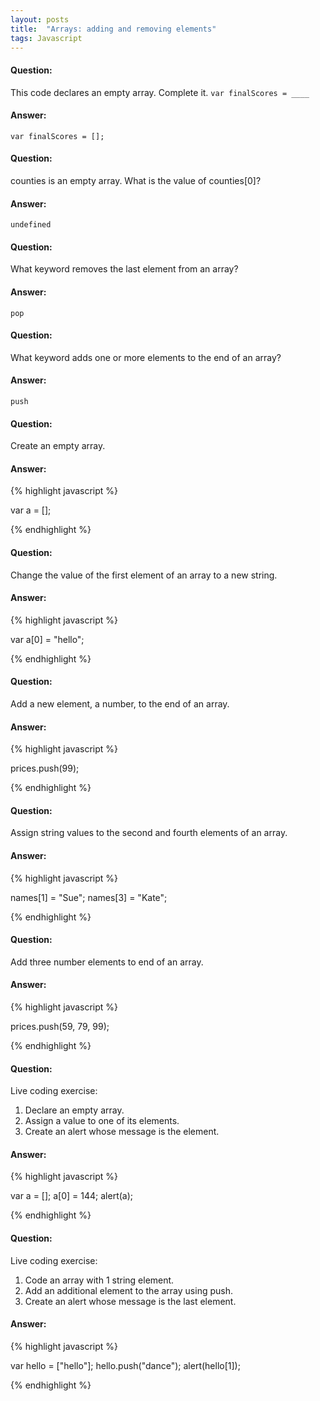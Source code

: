 ```yaml
---
layout: posts
title:  "Arrays: adding and removing elements"
tags: Javascript
---
```


#### Question:
This code declares an empty array. Complete it.
`var finalScores = ____`

#### Answer:
`var finalScores = [];`

#### Question:
counties is an empty array. What is the value of counties[0]?

#### Answer:
`undefined`

#### Question:
What keyword removes the last element from an array?

#### Answer:
`pop`

#### Question:
What keyword adds one or more elements to the end of an array?

#### Answer:
`push`

#### Question:
Create an empty array.

#### Answer:
{% highlight javascript %}

var a = [];

{% endhighlight %}

#### Question:
Change the value of the first element of an array to a new string.

#### Answer:
{% highlight javascript %}

var a[0] = "hello";

{% endhighlight %}

#### Question:
Add a new element, a number, to the end of an array.

#### Answer:
{% highlight javascript %}

prices.push(99);

{% endhighlight %}

#### Question:
Assign string values to the second and fourth elements of an array.

#### Answer:
{% highlight javascript %}

names[1] = "Sue";
names[3] = "Kate"; 

{% endhighlight %}

#### Question:
Add three number elements to end of an array.

#### Answer:
{% highlight javascript %}

prices.push(59, 79, 99);

{% endhighlight %}

#### Question:
Live coding exercise:
1) Declare an empty array.
2) Assign a value to one of its elements.
3) Create an alert whose message is the element.

#### Answer:
{% highlight javascript %}

var a = [];
a[0] = 144;
alert(a);

{% endhighlight %}

#### Question:
Live coding exercise:
1) Code an array with 1 string element.
2) Add an additional element to the array using push.
3) Create an alert whose message is the last element.

#### Answer:
{% highlight javascript %}

var hello = ["hello"];
hello.push("dance");
alert(hello[1]);

{% endhighlight %}
